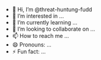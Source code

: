 - 👋 Hi, I’m @threat-huntung-fudd
- 👀 I’m interested in ...
- 🌱 I’m currently learning ...
- 💞️ I’m looking to collaborate on ...
- 📫 How to reach me ...
- 😄 Pronouns: ...
- ⚡ Fun fact: ...

<!---
threat-huntung-fudd/threat-huntung-fudd is a ✨ special ✨ repository because its `README.md` (this file) appears on your GitHub profile.
You can click the Preview link to take a look at your changes.
--->
